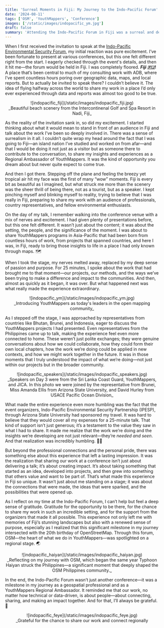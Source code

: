 ```yaml
---
title: 'Surreal Moments in Fiji: My Journey to the Indo-Pacific Forum'
date: '2024-08-11'
tags: ['OSM', 'YouthMappers', 'Conference']
images: ['/static/images/indopacific_ym.jpg']
draft: false
summary: 'Attending the Indo-Pacific Forum in Fiji was a surreal and deeply rewarding experience, where I shared my work with an international audience and connected with representatives from multiple countries. The support from the organizers, who sponsored my travel for a 25-minute talk, was humbling and underscored the value of our geospatial contributions. This experience reaffirmed the importance of our work and the power of sharing it on regional platforms.'
---
```


When I first received the invitation to speak at the [Indo-Pacific Environmental Security Forum](https://ipesp.org/event/indo-pacific-environmental-security-forum-2024/), my initial reaction was pure excitement. I’ve been fortunate to present at various conferences, but this one felt different right from the start. I eagerly checked through the event's details, and then it hit me—the forum would be held in Fiji. I was completely floored. **_Fiji 🇫🇯_**! A place that’s been central to much of my consulting work with ADB, where I’ve spent countless hours poring over geographic data, maps, and local reports. But to actually be invited to speak there? I couldn’t believe it. The idea of flying halfway across the world to share my work in a place I’d only ever experienced through data and reports was almost too good to be true.

<center>![indopacific_fiji](/static/images/indopacific_fiji.jpg)</center>
<center>_Beautiful beach scenery from the Intercontinenal Golf and Spa Resort in Nadi, Fiji_</center>

As the reality of the invitation sank in, so did my excitement. I started thinking about what it would mean to stand in front of an audience in Fiji and talk about the work I’ve been so deeply involved in. There was a sense of surrealism in it all. I couldn’t quite wrap my head around the fact that I was going to Fiji—an island nation I’ve studied and worked on from afar—and that I would be doing it not just as a visitor but as someone there to contribute to the conversation, to share my insights and experiences as a Regional Ambassador of YouthMappers. It was the kind of opportunity you dream about but never quite expect to come true.

And then I got there. Stepping off the plane and feeling the breezy yet tropical air hit my face was the first of many “wow” moments. Fiji is every bit as beautiful as I imagined, but what struck me more than the scenery was the sheer thrill of being there, not as a tourist, but as a speaker. I kept pinching myself and blinking myself to reality, trying to believe that I was really in Fiji, preparing to share my work with an audience of professionals, country representatives, and fellow environmental enthusiasts.

On the day of my talk, I remember walking into the conference venue with a mix of nerves and excitement. I had given plenty of presentations before, but this one felt different. It wasn’t just about the content; it was about the setting, the people, and the significance of the moment. I was about to share YouthMappers programs in Asia-Pacific that had been born from countless hours of work, from projects that spanned countries, and here I was, in Fiji, ready to bring those insights to life in a place I had only known through maps. 🗺️

When I took the stage, my nerves melted away, replaced by my deep sense of passion and purpose. For 25 minutes, I spoke about the work that had brought me to that moment—our projects, our methods, and the ways we’ve been trying to make a difference and impact to the communities. And then, almost as quickly as it began, it was over. But what happened next was what really made the experience extraordinary.

<center>![indopacific_ym](/static/images/indopacific_ym.jpg)</center>
<center>_Introducing YouthMappers as today's leaders in the open mapping community_</center>

As I stepped off the stage, I was approached by representatives from countries like Bhutan, Brunei, and Indonesia, eager to discuss the YouthMappers projects I had presented. Even representatives from the Philippines came up to talk, making the experience feel even more connected to home. These weren’t just polite exchanges; they were genuine conversations about how we could collaborate, how they could form their own local chapters, how the work we’re doing could be applied in new contexts, and how we might work together in the future. It was in those moments that I truly understood the impact of what we’re doing—not just within our projects but in the broader community.

<center>![indopacific_speakers](/static/images/indopacific_speakers.jpg)</center>
<center>_Speakers on Day 3 were from the Sri Lanka Coast Guard, YouthMappers, and JICA. In this photo we were joined by the representative from Brunei, Miss Amanda Ellis from Arizona State University, and David Hurley from USACE Pacific Ocean Division_</center>

What made the entire experience even more humbling was the fact that the event organizers, Indo-Pacific Environmental Security Partnership (IPESP), through Arizona State University had sponsored my travel. It was hard to believe that they would cover all my expenses for a 25-minute talk. That kind of support isn’t just generous; it’s a testament to the value they saw in what I had to share. It made me realize that the work we’re doing and the insights we’re developing are not just relevant—they’re _needed and seen_. And that realization was incredibly humbling. 🙇‍♀️

But beyond the professional connections and the personal pride, there was something else about this experience that left a lasting impression. It was the realization that sharing our work at a conference isn’t just about delivering a talk; it’s about creating impact. It’s about taking something that started as an idea, developed into projects, and then grew into something that others value and want to be part of. That’s what made this experience in Fiji so unique. It wasn’t just about me standing on a stage; it was about the connections that were made, the ideas that were sparked, and the possibilities that were opened up.

As I reflect on my time at the Indo-Pacific Forum, I can’t help but feel a deep sense of gratitude. Gratitude for the opportunity to be there, for the chance to share my work in such an incredible setting, and for the support from the organizers that made it all possible. This experience not only left me with memories of Fiji’s stunning landscapes but also with a renewed sense of purpose, especially as I realized that this significant milestone in my journey intersected with the 20th birthday of OpenStreetMap. Through this forum, OSM—the heart of what we do in YouthMappers—was spotlighted on a regional stage. 🌏

<center>![indopacific_haiyan](/static/images/indopacific_haiyan.jpg)</center>
<center>_Reflecting on my journey with OSM, which began the same year Typhoon Haiyan struck the Philippines—a significant moment that deeply shaped the OSM Philippines community._</center>

In the end, the Indo-Pacific Forum wasn’t just another conference—it was a milestone in my journey as a geospatial professional and as a YouthMappers Regional Ambassador. It reminded me that our work, no matter how technical or data-driven, is about people—about connecting, sharing, and making an impact together. And for that, I’ll always be grateful. 🙏

<center>![indopacific_feye](/static/images/indopacific_feye.jpg)</center>
<center>_Grateful for the chance to share our work and connect regionally</center>
